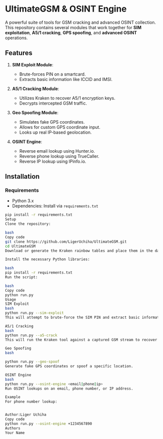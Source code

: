 # UltimateGSM & OSINT Engine

A powerful suite of tools for GSM cracking and advanced OSINT collection. This repository contains several modules that work together for **SIM exploitation**, **A5/1 cracking**, **GPS spoofing**, and **advanced OSINT** operations.

## Features

1. **SIM Exploit Module**:
   - Brute-forces PIN on a smartcard.
   - Extracts basic information like ICCID and IMSI.

2. **A5/1 Cracking Module**:
   - Utilizes Kraken to recover A5/1 encryption keys.
   - Decrypts intercepted GSM traffic.

3. **Geo Spoofing Module**:
   - Simulates fake GPS coordinates.
   - Allows for custom GPS coordinate input.
   - Looks up real IP-based geolocation.

4. **OSINT Engine**:
   - Reverse email lookup using Hunter.io.
   - Reverse phone lookup using TrueCaller.
   - Reverse IP lookup using IPinfo.io.

## Installation

### Requirements

- Python 3.x
- Dependencies: Install via `requirements.txt`

```bash
pip install -r requirements.txt
Setup
Clone the repository:

bash
Copy code
git clone https://github.com/LigerUchiha/UltimateGSM.git
cd UltimateGSM
Download or generate the Kraken rainbow tables and place them in the data/rainbow_tables/ directory.

Install the necessary Python libraries:

bash
pip install -r requirements.txt
Run the script:

bash
Copy code
python run.py
Usage
SIM Exploit
bash
python run.py --sim-exploit
This will attempt to brute-force the SIM PIN and extract basic information.

A5/1 Cracking
bash
python run.py --a5-crack
This will run the Kraken tool against a captured GSM stream to recover the encryption key and decrypt the traffic.

Geo Spoofing
bash

python run.py --geo-spoof
Generate fake GPS coordinates or spoof a specific location.

OSINT Engine
bash
python run.py --osint-engine <email|phone|ip>
Run OSINT lookups on an email, phone number, or IP address.

Example
For phone number lookup:


Author:Liger Uchiha
Copy code
python run.py --osint-engine +1234567890
Authors
Your Name 
